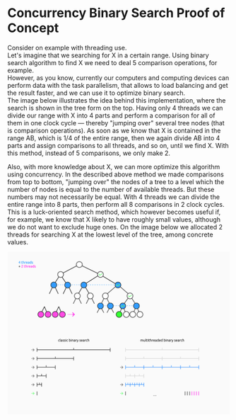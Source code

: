 # Concurrency Binary Search Proof of Concept
Consider on example with threading use. \
Let's imagine that we searching for X in a certain range. Using binary search algorithm to find X we need to deal 5 comparison operations, for example. \
However, as you know, currently our computers and computing devices can perform data with the task parallelism, that allows to load balancing and get the result faster, and we can use it to optimize binary search. \
The image below illustrates the idea behind this implementation, where the search is shown in the tree form on the top. Having only 4 threads we can divide our range with X into 4 parts and perform a comparison for all of them in one clock cycle — thereby "jumping over" several tree nodes (that is comparison operations). As soon as we know that X is contained in the range AB, which is 1/4 of the entire range, then we again divide AB into 4 parts and assign comparisons to all threads, and so on, until we find X. With this method, instead of 5 comparisons, we only make 2.

Also, with more knowledge about X, we can more optimize this algorithm using concurrency. In the described above method we made comparisons from top to bottom, "jumping over" the nodes of a tree to a level which the number of nodes is equal to the number of available threads. But these numbers may not necessarily be equal. With 4 threads we can divide the entire range into 8 parts, then perform all 8 comparisons in 2 clock cycles. This is a luck-oriented search method, which however becomes useful if, for example, we know that X likely to have roughly small values, although we do not want to exclude huge ones. On the image below we allocated 2 threads for searching X at the lowest level of the tree, among concrete values.

![Illustration](Illustration.jpg)
